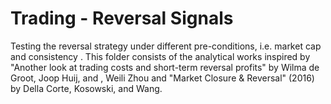 # Trading - Reversal Signals

Testing the reversal strategy under different pre-conditions, i.e. market cap and consistency .
This folder consists of the analytical works inspired by "Another look at trading costs and short-term reversal profits" by Wilma de Groot, Joop Huij, and
, Weili Zhou and "Market Closure & Reversal" (2016) by Della Corte, Kosowski, and Wang.
